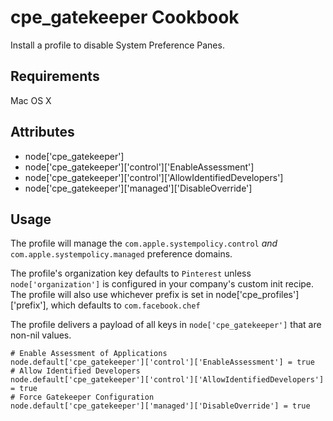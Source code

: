 cpe_gatekeeper Cookbook
=========================
Install a profile to disable System Preference Panes.

Requirements
------------
Mac OS X

Attributes
----------
* node['cpe_gatekeeper']
* node['cpe_gatekeeper']['control']['EnableAssessment']
* node['cpe_gatekeeper']['control']['AllowIdentifiedDevelopers']
* node['cpe_gatekeeper']['managed']['DisableOverride']

Usage
-----
The profile will manage the `com.apple.systempolicy.control` _and_ `com.apple.systempolicy.managed` preference domains.

The profile's organization key defaults to `Pinterest` unless `node['organization']` is
configured in your company's custom init recipe. The profile will also use
whichever prefix is set in node['cpe_profiles']['prefix'], which defaults to `com.facebook.chef`

The profile delivers a payload of all keys in `node['cpe_gatekeeper']` that are non-nil values.

    # Enable Assessment of Applications
    node.default['cpe_gatekeeper']['control']['EnableAssessment'] = true
    # Allow Identified Developers
    node.default['cpe_gatekeeper']['control']['AllowIdentifiedDevelopers'] = true
    # Force Gatekeeper Configuration
    node.default['cpe_gatekeeper']['managed']['DisableOverride'] = true
